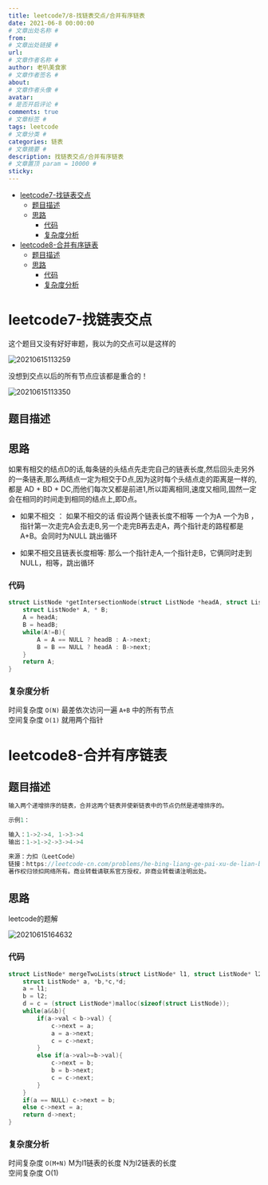 ```yaml
---
title: leetcode7/8-找链表交点/合并有序链表
date: 2021-06-8 00:00:00
# 文章出处名称 #
from: 
# 文章出处链接 #
url: 
# 文章作者名称 #
author: 老叭美食家
# 文章作者签名 #
about: 
# 文章作者头像 #
avatar: 
# 是否开启评论 #
comments: true
# 文章标签 #
tags: leetcode
# 文章分类 #
categories: 链表
# 文章摘要 #
description: 找链表交点/合并有序链表
# 文章置顶 param = 10000 #
sticky: 
---
```


- [leetcode7-找链表交点](#leetcode7-找链表交点)
  - [题目描述](#题目描述)
  - [思路](#思路)
    - [代码](#代码)
    - [复杂度分析](#复杂度分析)
- [leetcode8-合并有序链表](#leetcode8-合并有序链表)
  - [题目描述](#题目描述-1)
  - [思路](#思路-1)
    - [代码](#代码-1)
    - [复杂度分析](#复杂度分析-1)


# leetcode7-找链表交点

这个题目又没有好好审题，我以为的交点可以是这样的

![20210615113259](https://laoba-1304292449.cos.ap-chengdu.myqcloud.com/img/20210615113259.png)

没想到交点以后的所有节点应该都是重合的！

![20210615113350](https://laoba-1304292449.cos.ap-chengdu.myqcloud.com/img/20210615113350.png)

## 题目描述


## 思路

如果有相交的结点D的话,每条链的头结点先走完自己的链表长度,然后回头走另外的一条链表,那么两结点一定为相交于D点,因为这时每个头结点走的距离是一样的,都是 AD + BD + DC,而他们每次又都是前进1,所以距离相同,速度又相同,固然一定会在相同的时间走到相同的结点上,即D点。

- 如果不相交 ： 如果不相交的话 假设两个链表长度不相等 一个为A 一个为B ，指针第一次走完A会去走B,另一个走完B再去走A，两个指针走的路程都是A+B。会同时为NULL 跳出循环

- 如果不相交且链表长度相等: 那么一个指针走A,一个指针走B，它俩同时走到NULL，相等，跳出循环

### 代码

```C
struct ListNode *getIntersectionNode(struct ListNode *headA, struct ListNode *headB) {
    struct ListNode* A, * B;
    A = headA;
    B = headB;
    while(A!=B){
        A = A == NULL ? headB : A->next;
        B = B == NULL ? headA : B->next;
    }
    return A;
}
```
### 复杂度分析

时间复杂度 `O(N)` 最差依次访问一遍 `A+B` 中的所有节点 <br>
空间复杂度 `O(1)` 就用两个指针

# leetcode8-合并有序链表

## 题目描述

```C
输入两个递增排序的链表，合并这两个链表并使新链表中的节点仍然是递增排序的。

示例1：

输入：1->2->4, 1->3->4
输出：1->1->2->3->4->4

来源：力扣（LeetCode）
链接：https://leetcode-cn.com/problems/he-bing-liang-ge-pai-xu-de-lian-biao-lcof
著作权归领扣网络所有。商业转载请联系官方授权，非商业转载请注明出处。
```

## 思路

leetcode的题解

![20210615164632](https://laoba-1304292449.cos.ap-chengdu.myqcloud.com/img/20210615164632.png)

### 代码

```C
struct ListNode* mergeTwoLists(struct ListNode* l1, struct ListNode* l2){
    struct ListNode* a, *b,*c,*d;
    a = l1;
    b = l2;
    d = c = (struct ListNode*)malloc(sizeof(struct ListNode));
    while(a&&b){
        if(a->val < b->val) {
            c->next = a;
            a = a->next;
            c = c->next;
        }
        else if(a->val>=b->val){
            c->next = b;
            b = b->next;
            c = c->next;
        }
    }
    if(a == NULL) c->next = b;
    else c->next = a;
    return d->next;
}
```

### 复杂度分析

时间复杂度 `O(M+N)` M为l1链表的长度 N为l2链表的长度 <br>
空间复杂度 O(1)
